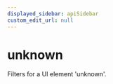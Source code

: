 ```yaml
---
displayed_sidebar: apiSidebar
custom_edit_url: null
---
```

# unknown

Filters for a UI element 'unknown'.

